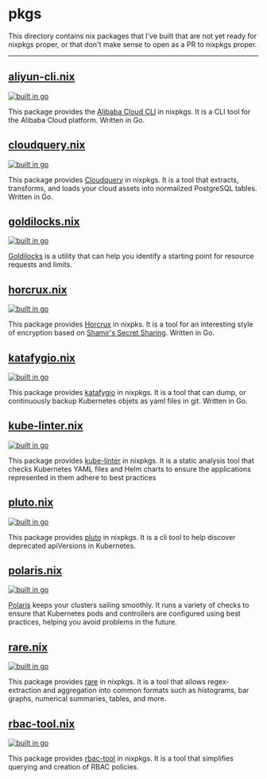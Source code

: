 # pkgs

This directory contains nix packages that I've built that are not yet ready for nixpkgs proper, or that don't make sense to open as a PR to nixpkgs proper.

---

## [aliyun-cli.nix](./aliyun-cli.nix)

[![built in go](https://img.shields.io/badge/built%20in-go-%2301ADD8)](https://go.dev/)

This package provides the [Alibaba Cloud CLI](https://github.com/aliyun/aliyun-cli) in nixpkgs. It is a CLI tool for the Alibaba Cloud platform. Written in Go.

## [cloudquery.nix](./cloudquery.nix)

[![built in go](https://img.shields.io/badge/built%20in-go-%2301ADD8)](https://go.dev/)

This package provides [Cloudquery](https://github.com/cloudquery/cloudquery) in nixpkgs. It is a tool that extracts, transforms, and loads your cloud assets into normalized PostgreSQL tables. Written in Go.

## [goldilocks.nix](./goldilocks.nix)

[![built in go](https://img.shields.io/badge/built%20in-go-%2301ADD8)](https://go.dev/)

[Goldilocks](https://github.com/FairwindsOps/goldilocks) is a utility that can help you identify a starting point for resource requests and limits.

## [horcrux.nix](./horcrux.nix)

[![built in go](https://img.shields.io/badge/built%20in-go-%2301ADD8)](https://go.dev/)

This package provides [Horcrux](https://github.com/jesseduffield/horcrux) in nixpks. It is a tool for an interesting style of encryption based on [Shamir's Secret Sharing](https://en.wikipedia.org/wiki/Shamir%27s_Secret_Sharing). Written in Go.

## [katafygio.nix](./katafygio.nix)

[![built in go](https://img.shields.io/badge/built%20in-go-%2301ADD8)](https://go.dev/)

This package provides [katafygio](https://github.com/bpineau/katafygio) in nixpkgs. It is a tool that can dump, or continuously backup Kubernetes objets as yaml files in git. Written in Go.

## [kube-linter.nix](./kube-linter.nix)

[![built in go](https://img.shields.io/badge/built%20in-go-%2301ADD8)](https://go.dev/)

This package provides [kube-linter](https://github.com/stackrox/kube-linter) in nixpkgs. It is a static analysis tool that checks Kubernetes YAML files and Helm charts to ensure the applications represented in them adhere to best practices

## [pluto.nix](./pluto.nix)

[![built in go](https://img.shields.io/badge/built%20in-go-%2301ADD8)](https://go.dev/)

This package provides [pluto](https://github.com/FairwindsOps/Pluto) in nixpkgs. It is a cli tool to help discover deprecated apiVersions in Kubernetes.

## [polaris.nix](./polaris.nix)

[![built in go](https://img.shields.io/badge/built%20in-go-%2301ADD8)](https://go.dev/)

[Polaris](https://github.com/FairwindsOps/polaris/) keeps your clusters sailing smoothly. It runs a variety of checks to ensure that Kubernetes pods and controllers are configured using best practices, helping you avoid problems in the future.

## [rare.nix](./rare.nix)

[![built in go](https://img.shields.io/badge/built%20in-go-%2301ADD8)](https://go.dev/)

This package provides [rare](https://github.com/zix99/rare) in nixpkgs. It is a tool that allows regex-extraction and aggregation into common formats such as histograms, bar graphs, numerical summaries, tables, and more.

## [rbac-tool.nix](./rbac-tool.nix)

[![built in go](https://img.shields.io/badge/built%20in-go-%2301ADD8)](https://go.dev/)

This package provides [rbac-tool](https://github.com/alcideio/rbac-tool) in nixpkgs. It is a tool that simplifies querying and creation of RBAC policies.

